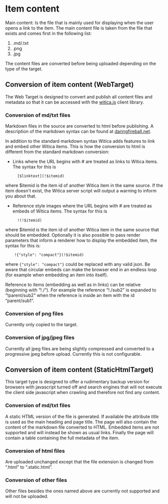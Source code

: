 # Item content
Main content: Is the file that is mainly used for displaying when the user opens a link to the item. The main content file is taken from the file that exists and comes first in the following list:

1. <itemid>.md/<itemid>.txt
2. <itemid>.png
3. <itemid>.jpg

The content files are converted before being uploaded depending on the type of the target.

## Conversion of item content (WebTarget)
The Web Target is designed to convert and publish all content files and metadata so that it can be accessed with the [witica.js](!doc/client/client) client library.

### Conversion of md/txt files
Markdown files in the source are converted to html before publishing. A description of the markdown syntax can be found at [daringfireball.net](http://daringfireball.net/projects/markdown/syntax).

In addition to the standard markdown syntax Witica adds features to link and embed other Witica items. This is how the conversion to html is different from the standard markdown conversion:

* Links where the URL begins with # are treated as links to Witica items. The syntax for this is

		[$linktext](!$itemid)
where $itemid is the item id of another Witica item in the same source. If the item doesn't exist, the Witica server script will output a warning to inform you about that.

* Reference style images where the URL begins with # are treated as embeds of Witica items. The syntax for this is

		!(!$itemid)
where $itemid is the item id of another Witica item in the same source that should be embedded. Optionally it is also possible to pass render parameters that inform a renderer how to display the embedded item, the syntax for this is:
		
		!{"style": "compact"}(!$itemid)
where `{"style": "compact"}` could be replaced with any valid json. Be aware that circular embeds can make the browser end in an endless loop (for example when embedding an item into itself). 

Reference to items (embedding as well as in links) can be relative (beginning with “!./“). For example the reference “!./sub2” is expanded to “!parent/sub2” when the reference is inside an item with the id “parent/sub1”.

### Conversion of png files
Currently only copied to the target.

### Conversion of jpg/jpeg files
Currently all jpeg files are being slightly compressed and converted to a progressive jpeg before upload. Currently this is not configurable.

## Conversion of item content (StaticHtmlTarget)
This target type is designed to offer a rudimentary backup version for browsers with javascript turned off and search engines that will not execute the client side javascript when crawling and therefore not find any content.

### Conversion of md/txt files
A static HTML version of the file is generated. If available the attribute *title* is used as the main heading and page title. The page will also contain the content of the markdown file converted to HTML. Embedded items are not supported and will instead be shown as usual links. Finally the page will contain a table containing the full metadata of the item. 

### Conversion of html files
Are uploaded unchanged except that the file extension is changed from “.html” to “.static.html”.

### Conversion of other files
Other files besides the ones named above are currently not supported and will not be uploaded.


